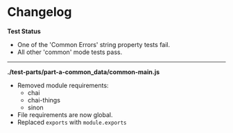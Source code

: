 # Changelog

**Test Status**
* One of the 'Common Errors' string property tests fail.
* All other 'common' mode tests pass.

---

**./test-parts/part-a-common_data/common-main.js**
* Removed module requirements:
	* chai
	* chai-things
	* sinon
* File requirements are now global.
* Replaced `exports` with `module.exports`
